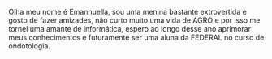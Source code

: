 Olha meu nome é Emannuella, sou uma menina bastante extrovertida e gosto de fazer amizades, não curto muito uma vida de AGRO e por isso me tornei uma amante de informática, espero ao longo desse ano aprimorar meus conhecimentos e futuramente ser uma aluna da FEDERAL no curso de ondotologia.
